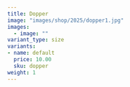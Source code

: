 ```yaml
---
title: Dopper
image: "images/shop/2025/dopper1.jpg"
images: 
  - image: ""
variant_type: size
variants:
- name: default
  price: 10.00
  sku: dopper
weight: 1
---
```



